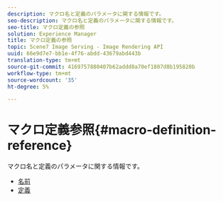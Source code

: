 ```yaml
---
description: マクロ名と定義のパラメータに関する情報です。
seo-description: マクロ名と定義のパラメータに関する情報です。
seo-title: マクロ定義の参照
solution: Experience Manager
title: マクロ定義の参照
topic: Scene7 Image Serving - Image Rendering API
uuid: 66e9d7e7-bb1e-4f76-abdd-43679abd443b
translation-type: tm+mt
source-git-commit: 4169757880407b62addd0a70ef1807d8b195820b
workflow-type: tm+mt
source-wordcount: '35'
ht-degree: 5%

---
```



# マクロ定義参照{#macro-definition-reference}

マクロ名と定義のパラメータに関する情報です。

* [名前](r-name-macro.md)
* [定義](r-definition-macro.md)
